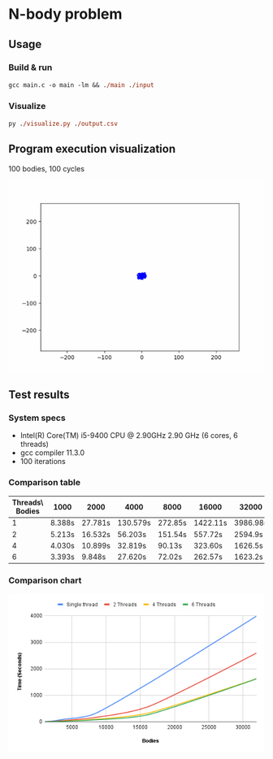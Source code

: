 # N-body problem

## Usage

### Build & run

```ps
gcc main.c -o main -lm && ./main ./input
```

### Visualize

```ps
py ./visualize.py ./output.csv
```

## Program execution visualization

100 bodies, 100 cycles

![](visualization/visualization.gif)

## Test results

### System specs

- Intel(R) Core(TM) i5-9400 CPU @ 2.90GHz 2.90 GHz (6 cores, 6 threads)
- gcc compiler 11.3.0
- 100 iterations

### Comparison table

| Threads\ Bodies | 1000   | 2000    | 4000     | 8000    | 16000    | 32000    |
| --------------- | ------ | ------- | -------- | ------- | -------- | -------- |
| 1               | 8.388s | 27.781s | 130.579s | 272.85s | 1422.11s | 3986.98s |
| 2               | 5.213s | 16.532s | 56.203s  | 151.54s | 557.72s  | 2594.9s  |
| 4               | 4.030s | 10.899s | 32.819s  | 90.13s  | 323.60s  | 1626.5s  |
| 6               | 3.393s | 9.848s  | 27.620s  | 72.02s  | 262.57s  | 1623.2s  |

### Comparison chart

![visualization/chart.png](visualization/chart.png)
